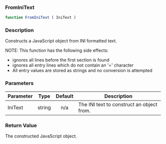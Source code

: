 <!-- api/FromIniText.md -->

### FromIniText

```js
function FromIniText ( IniText )
```

### Description

Constructs a JavaScript object from INI formatted text.

NOTE: This function has the following side effects:
- ignores all lines before the first section is found
- ignores all entry lines which do not contain an '=' character
- All entry values are stored as strings and no conversion is attempted


### Parameters

| Parameter	| Type     	| Default 	| Description	|
|-----------|:--------:	|:-------:	|-------------	|
| IniText	| string 	| n/a     	| The INI text to construct an object from. |


### Return Value

The constructed JavaScript object.
